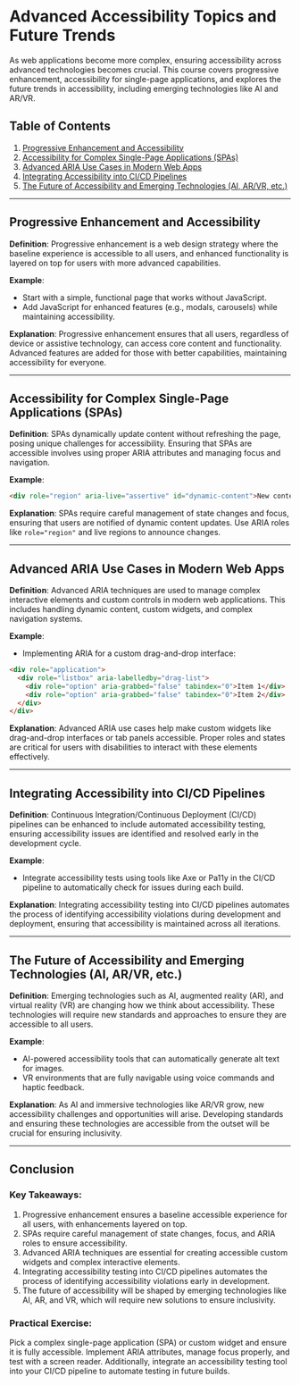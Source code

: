 
# Advanced Accessibility Topics and Future Trends

As web applications become more complex, ensuring accessibility across advanced technologies becomes crucial. This course covers progressive enhancement, accessibility for single-page applications, and explores the future trends in accessibility, including emerging technologies like AI and AR/VR.

## Table of Contents
1. [Progressive Enhancement and Accessibility](#progressive-enhancement-and-accessibility)
2. [Accessibility for Complex Single-Page Applications (SPAs)](#accessibility-for-complex-single-page-applications-spas)
3. [Advanced ARIA Use Cases in Modern Web Apps](#advanced-aria-use-cases-in-modern-web-apps)
4. [Integrating Accessibility into CI/CD Pipelines](#integrating-accessibility-into-cicd-pipelines)
5. [The Future of Accessibility and Emerging Technologies (AI, AR/VR, etc.)](#the-future-of-accessibility-and-emerging-technologies-ai-arvr-etc)

---

## Progressive Enhancement and Accessibility

**Definition**: Progressive enhancement is a web design strategy where the baseline experience is accessible to all users, and enhanced functionality is layered on top for users with more advanced capabilities.

**Example**:
- Start with a simple, functional page that works without JavaScript.
- Add JavaScript for enhanced features (e.g., modals, carousels) while maintaining accessibility.

**Explanation**: Progressive enhancement ensures that all users, regardless of device or assistive technology, can access core content and functionality. Advanced features are added for those with better capabilities, maintaining accessibility for everyone.

---

## Accessibility for Complex Single-Page Applications (SPAs)

**Definition**: SPAs dynamically update content without refreshing the page, posing unique challenges for accessibility. Ensuring that SPAs are accessible involves using proper ARIA attributes and managing focus and navigation.

**Example**:
```html
<div role="region" aria-live="assertive" id="dynamic-content">New content loaded</div>
```

**Explanation**: SPAs require careful management of state changes and focus, ensuring that users are notified of dynamic content updates. Use ARIA roles like `role="region"` and live regions to announce changes.

---

## Advanced ARIA Use Cases in Modern Web Apps

**Definition**: Advanced ARIA techniques are used to manage complex interactive elements and custom controls in modern web applications. This includes handling dynamic content, custom widgets, and complex navigation systems.

**Example**:
- Implementing ARIA for a custom drag-and-drop interface:
```html
<div role="application">
  <div role="listbox" aria-labelledby="drag-list">
    <div role="option" aria-grabbed="false" tabindex="0">Item 1</div>
    <div role="option" aria-grabbed="false" tabindex="0">Item 2</div>
  </div>
</div>
```

**Explanation**: Advanced ARIA use cases help make custom widgets like drag-and-drop interfaces or tab panels accessible. Proper roles and states are critical for users with disabilities to interact with these elements effectively.

---

## Integrating Accessibility into CI/CD Pipelines

**Definition**: Continuous Integration/Continuous Deployment (CI/CD) pipelines can be enhanced to include automated accessibility testing, ensuring accessibility issues are identified and resolved early in the development cycle.

**Example**:
- Integrate accessibility tests using tools like Axe or Pa11y in the CI/CD pipeline to automatically check for issues during each build.

**Explanation**: Integrating accessibility testing into CI/CD pipelines automates the process of identifying accessibility violations during development and deployment, ensuring that accessibility is maintained across all iterations.

---

## The Future of Accessibility and Emerging Technologies (AI, AR/VR, etc.)

**Definition**: Emerging technologies such as AI, augmented reality (AR), and virtual reality (VR) are changing how we think about accessibility. These technologies will require new standards and approaches to ensure they are accessible to all users.

**Example**:
- AI-powered accessibility tools that can automatically generate alt text for images.
- VR environments that are fully navigable using voice commands and haptic feedback.

**Explanation**: As AI and immersive technologies like AR/VR grow, new accessibility challenges and opportunities will arise. Developing standards and ensuring these technologies are accessible from the outset will be crucial for ensuring inclusivity.

---

## Conclusion

### Key Takeaways:
1. Progressive enhancement ensures a baseline accessible experience for all users, with enhancements layered on top.
2. SPAs require careful management of state changes, focus, and ARIA roles to ensure accessibility.
3. Advanced ARIA techniques are essential for creating accessible custom widgets and complex interactive elements.
4. Integrating accessibility testing into CI/CD pipelines automates the process of identifying accessibility violations early in development.
5. The future of accessibility will be shaped by emerging technologies like AI, AR, and VR, which will require new solutions to ensure inclusivity.

### Practical Exercise:
Pick a complex single-page application (SPA) or custom widget and ensure it is fully accessible. Implement ARIA attributes, manage focus properly, and test with a screen reader. Additionally, integrate an accessibility testing tool into your CI/CD pipeline to automate testing in future builds.
